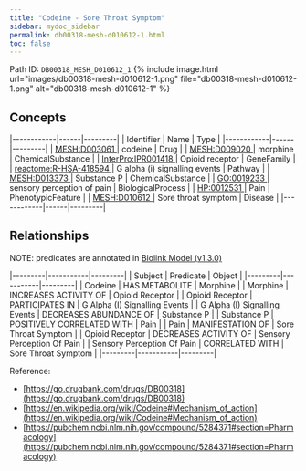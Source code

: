 ```yaml
---
title: "Codeine - Sore Throat Symptom"
sidebar: mydoc_sidebar
permalink: db00318-mesh-d010612-1.html
toc: false 
---
```



Path ID: `DB00318_MESH_D010612_1`
{% include image.html url="images/db00318-mesh-d010612-1.png" file="db00318-mesh-d010612-1.png" alt="db00318-mesh-d010612-1" %}

## Concepts

|------------|------|---------|
| Identifier | Name | Type    |
|------------|------|---------|
| <a href="https://identifiers.org/MESH:D003061">MESH:D003061 </a> | codeine | Drug |
| <a href="https://identifiers.org/MESH:D009020">MESH:D009020 </a> | morphine | ChemicalSubstance |
| <a href="https://identifiers.org/InterPro:IPR001418">InterPro:IPR001418 </a> | Opioid receptor | GeneFamily |
| <a href="https://identifiers.org/reactome:R-HSA-418594">reactome:R-HSA-418594 </a> | G alpha (i) signalling events | Pathway |
| <a href="https://identifiers.org/MESH:D013373">MESH:D013373 </a> | Substance P | ChemicalSubstance |
| <a href="https://identifiers.org/GO:0019233">GO:0019233 </a> | sensory perception of pain | BiologicalProcess |
| <a href="https://identifiers.org/HP:0012531">HP:0012531 </a> | Pain | PhenotypicFeature |
| <a href="https://identifiers.org/MESH:D010612">MESH:D010612 </a> | Sore throat symptom | Disease |
|------------|------|---------|

## Relationships


NOTE: predicates are annotated in <a href="https://github.com/biolink/biolink-model/releases/tag/v1.3.0">Biolink Model (v1.3.0)</a>

|---------|-----------|---------|
| Subject | Predicate | Object  |
|---------|-----------|---------|
| Codeine | HAS METABOLITE | Morphine |
| Morphine | INCREASES ACTIVITY OF | Opioid Receptor |
| Opioid Receptor | PARTICIPATES IN | G Alpha (I) Signalling Events |
| G Alpha (I) Signalling Events | DECREASES ABUNDANCE OF | Substance P |
| Substance P | POSITIVELY CORRELATED WITH | Pain |
| Pain | MANIFESTATION OF | Sore Throat Symptom |
| Opioid Receptor | DECREASES ACTIVITY OF | Sensory Perception Of Pain |
| Sensory Perception Of Pain | CORRELATED WITH | Sore Throat Symptom |
|---------|-----------|---------|

Reference: 
  - [https://go.drugbank.com/drugs/DB00318](https://go.drugbank.com/drugs/DB00318)
  - [https://en.wikipedia.org/wiki/Codeine#Mechanism_of_action](https://en.wikipedia.org/wiki/Codeine#Mechanism_of_action)
  - [https://pubchem.ncbi.nlm.nih.gov/compound/5284371#section=Pharmacology](https://pubchem.ncbi.nlm.nih.gov/compound/5284371#section=Pharmacology)
